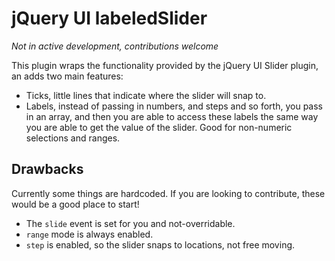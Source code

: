 jQuery UI labeledSlider
=======================

*Not in active development, contributions welcome*

This plugin wraps the functionality provided by the jQuery UI Slider plugin, an adds two main features:

- Ticks, little lines that indicate where the slider will snap to.
- Labels, instead of passing in numbers, and steps and so forth, you pass in an array, and then you are able to access these labels the same way you are able to get the value of the slider. Good for non-numeric selections and ranges.

Drawbacks
---------

Currently some things are hardcoded. If you are looking to contribute, these would be a good place to start!

- The `slide` event is set for you and not-overridable.
- `range` mode is always enabled.
- `step` is enabled, so the slider snaps to locations, not free moving.
